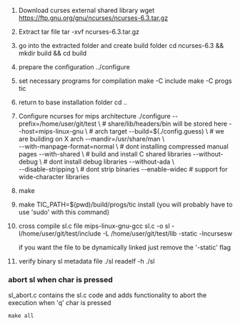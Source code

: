 1) Download curses external shared library
    wget https://ftp.gnu.org/gnu/ncurses/ncurses-6.3.tar.gz

2) Extract tar file
    tar -xvf ncurses-6.3.tar.gz

3) go into the extracted folder and create build folder
    cd ncurses-6.3 && mkdir build && cd build

4) prepare the configuration
    ../configure

5) set necessary programs for compilation
     make -C include
     make -C progs tic

6) return to base installation folder
    cd ..

7) Configure ncurses for mips architecture
    ./configure --prefix=/home/user/git/test \      # share/lib/headers/bin will be stored here
                --host=mips-linux-gnu        \      # arch target
                --build=$(./config.guess)    \      # we are building on X arch
                --mandir=/usr/share/man      \      
                --with-manpage-format=normal \      # dont installing compressed manual pages
                --with-shared                \      # build and install C shared libraries
                --without-debug              \      # dont install debug libraries
                --without-ada                \      
                --disable-stripping          \      # dont strip binaries
                --enable-widec                      # support for wide-character libraries


8) make

9) make TIC_PATH=$(pwd)/build/progs/tic install (you will probably have to use 'sudo' with this command)

10) cross compile sl.c file
    mips-linux-gnu-gcc sl.c -o sl -I/home/user/git/test/include -L /home/user/git/test/lib -static -lncursesw

    if you want the file to be dynamically linked just remove the '-static' flag

11) verify binary sl metadata
    file ./sl
    readelf -h ./sl


### abort sl when char is pressed ###

sl_abort.c contains the sl.c code and adds functionality to abort the execution when 'q' char is pressed

    make all
